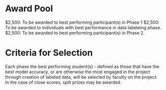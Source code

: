# Award Pool
$2,500: To be awarded to best performing participant(s) in Phase 1
$2,500: To be awarded to individuals with best performance in data labeleing phase.
$2,500: To be awarded to best performing participant(s) in Phase 2.

# Criteria for Selection
Each phase the best performing student(s) - defined as those that have the best model accuracy, or are otherwise the most engaged in the project through creation of labeled data, will be selected by faculty on the project.  In the case of close scores, split prizes may be awarded.

